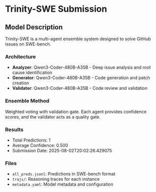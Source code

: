 # Trinity-SWE Submission

## Model Description
Trinity-SWE is a multi-agent ensemble system designed to solve GitHub issues on SWE-bench.

### Architecture
- **Analyzer**: Qwen3-Coder-480B-A35B - Deep issue analysis and root cause identification
- **Generator**: Qwen3-Coder-480B-A35B - Code generation and patch creation  
- **Validator**: Qwen3-Coder-480B-A35B - Code review and validation

### Ensemble Method
Weighted voting with validation gate. Each agent provides confidence scores, and the validator acts as a quality gate.

### Results
- Total Predictions: 1
- Average Confidence: 0.500
- Submission Date: 2025-08-02T20:02:26.429075

### Files
- `all_preds.jsonl`: Predictions in SWE-bench format
- `trajs/`: Reasoning traces for each instance
- `metadata.yaml`: Model metadata and configuration
